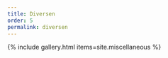 ```yaml
---
title: Diversen
order: 5
permalink: diversen
---
```


{% include gallery.html items=site.miscellaneous %}
